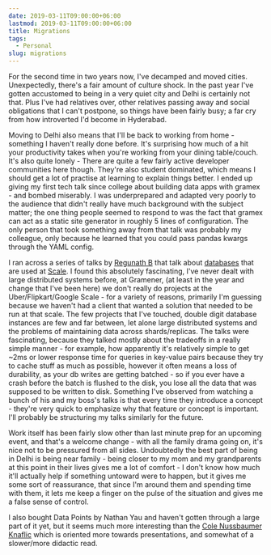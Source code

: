 ```yaml
---
date: 2019-03-11T09:00:00+06:00
lastmod: 2019-03-11T09:00:00+06:00
title: Migrations
tags:
  - Personal
slug: migrations
---
```

For the second time in two years now, I've decamped and moved cities. Unexpectedly, there's a fair amount of culture shock. In the past year I've gotten accustomed to being in a very quiet city and Delhi is certainly not that. Plus I've had relatives over, other relatives passing away and social obligations that I can't postpone, so things have been fairly busy; a far cry from how introverted I'd become in Hyderabad.  

Moving to Delhi also means that I'll be back to working from home - something I haven't really done before. It's surprising how much of a hit your productivity takes when you're working from your dining table/couch. It's also quite lonely - There are quite a few fairly active developer communities here though. They're also student dominated, which means I should get a lot of practise at learning to explain things better. I ended up giving my first tech talk since college about building data apps with gramex - and bombed miserably. I was underprepared and adapted very poorly to the audience that didn't really have much background with the subject matter; the one thing people seemed to respond to was the fact that gramex can act as a static site generator in roughly 5 lines of configuration. The only person that took something away from that talk was probably my colleague, only because he learned that you could pass pandas kwargs through the YAML config.   

I ran across a series of talks by [Regunath B](https://github.com/regunathb) that talk about [databases](https://www.youtube.com/watch?v=reTvj0l_kLE) that are used at [Scale](https://www.youtube.com/watch?reload=9&v=0RFOPNIro1A). I found this absolutely fascinating, I've never dealt with large distributed systems before, at Gramener, (at least in the year and change that I've been here) we don't really do projects at the Uber/Flipkart/Google Scale - for a variety of reasons, primarily I'm guessing because we haven't had a client that wanted a solution that needed to be run at that scale. The few projects that I've touched, double digit database instances are few and far between, let alone large distributed systems and the problems of maintaining data across shards/replicas. The talks were fascinating, because they talked mostly about the tradeoffs in a really simple manner - for example, how apparently it's relatively simple to get ~2ms or lower response time for queries in key-value pairs because they try to cache stuff as much as possible, however it often means a loss of durability, as your db writes are getting batched - so if you ever have a crash before the batch is flushed to the disk, you lose all the data that was supposed to be written to disk. Something I've observed from watching a bunch of his and my boss's talks is that every time they introduce a concept - they're very quick to emphasize why that feature or concept is important. I'll probably be structuring my talks similarly for the future.

Work itself has been fairly slow other than last minute prep for an upcoming event, and that's a welcome change - with all the family drama going on, it's nice not to be pressured from all sides. Undoubtedly the best part of being in Delhi is being near family - being closer to my mom and my grandparents at this point in their lives gives me a lot of comfort - I don't know how much it'll actually help if something untoward were to happen, but it gives me some sort of reassurance, that since I'm around them and spending time with them, it lets me keep a finger on the pulse of the situation and gives me a false sense of control.

I also bought Data Points by Nathan Yau and haven't gotten through a large part of it yet, but it seems much more interesting than the [Cole Nussbaumer Knaflic](http://www.storytellingwithdata.com/) which is oriented more towards presentations, and somewhat of a slower/more didactic read. 





